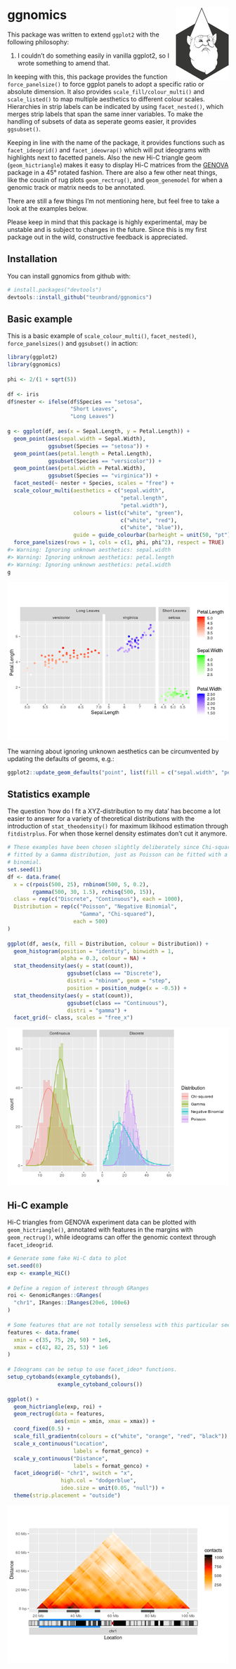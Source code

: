 
<!-- README.md is generated from README.Rmd. Please edit that file -->

# ggnomics <img src="man/figures/icon.png" align = "right" width = "120" />

This package was written to extend `ggplot2` with the following
philosophy:

1.  I couldn’t do something easily in vanilla ggplot2, so I wrote
    something to amend that.

In keeping with this, this package provides the function
`force_panelsize()` to force ggplot panels to adopt a specific ratio or
absolute dimension. It also provides `scale_fill/colour_multi()` and
`scale_listed()` to map multiple aesthetics to different colour scales.
Hierarchies in strip labels can be indicated by using `facet_nested()`,
which merges strip labels that span the same inner variables. To make
the handling of subsets of data as seperate geoms easier, it provides
`ggsubset()`.

Keeping in line with the name of the package, it provides functions such
as `facet_ideogrid()` and `facet_ideowrap()` which will put ideograms
with highlights next to facetted panels. Also the new Hi-C triangle geom
(`geom_hictriangle`) makes it easy to display Hi-C matrices from the
[GENOVA](https://github.com/robinweide/GENOVA) package in a 45° rotated
fashion. There are also a few other neat things, like the cousin of rug
plots `geom_rectrug()`, and `geom_genemodel` for when a genomic track or
matrix needs to be annotated.

There are still a few things I’m not mentioning here, but feel free to
take a look at the examples below.

Please keep in mind that this package is highly experimental, may be
unstable and is subject to changes in the future. Since this is my
first package out in the wild, constructive feedback is appreciated.

## Installation

You can install ggnomics from github with:

``` r
# install.packages("devtools")
devtools::install_github("teunbrand/ggnomics")
```

## Basic example

This is a basic example of `scale_colour_multi()`, `facet_nested()`,
`force_panelsizes()` and `ggsubset()` in action:

``` r
library(ggplot2)
library(ggnomics)

phi <- 2/(1 + sqrt(5))

df <- iris
df$nester <- ifelse(df$Species == "setosa",
                    "Short Leaves",
                    "Long Leaves")

g <- ggplot(df, aes(x = Sepal.Length, y = Petal.Length)) +
  geom_point(aes(sepal.width = Sepal.Width),
             ggsubset(Species == "setosa")) +
  geom_point(aes(petal.length = Petal.Length),
             ggsubset(Species == "versicolor")) +
  geom_point(aes(petal.width = Petal.Width),
             ggsubset(Species == "virginica")) +
  facet_nested(~ nester + Species, scales = "free") +
  scale_colour_multi(aesthetics = c("sepal.width", 
                                    "petal.length", 
                                    "petal.width"),
                     colours = list(c("white", "green"),
                                    c("white", "red"),
                                    c("white", "blue")),
                     guide = guide_colourbar(barheight = unit(50, "pt"))) +
  force_panelsizes(rows = 1, cols = c(1, phi, phi^2), respect = TRUE)
#> Warning: Ignoring unknown aesthetics: sepal.width
#> Warning: Ignoring unknown aesthetics: petal.length
#> Warning: Ignoring unknown aesthetics: petal.width
g
```

![](man/figures/README-example-1.png)<!-- -->

The warning about ignoring unknown aesthetics can be circumvented by
updating the defaults of geoms,
e.g.:

``` r
ggplot2::update_geom_defaults("point", list(fill = c("sepal.width", "petal.length", "petal.width")))
```

## Statistics example

The question ‘how do I fit a XYZ-distribution to my data’ has become a
lot easier to answer for a variety of theoretical distributions with the
introduction of `stat_theodensity()` for maximum likihood estimation
through `fitdistrplus`. For when those kernel density estimates don’t
cut it
anymore.

``` r
# These examples have been chosen slightly deliberately since Chi-squared can be
# fitted by a Gamma distribution, just as Poisson can be fitted with a negative
# binomial.
set.seed(1)
df <- data.frame(
  x = c(rpois(500, 25), rnbinom(500, 5, 0.2), 
        rgamma(500, 30, 1.5), rchisq(500, 15)),
  class = rep(c("Discrete", "Continuous"), each = 1000),
  Distribution = rep(c("Poisson", "Negative Binomial", 
                       "Gamma", "Chi-squared"),
                     each = 500)
)

ggplot(df, aes(x, fill = Distribution, colour = Distribution)) +
  geom_histogram(position = "identity", binwidth = 1, 
                 alpha = 0.3, colour = NA) +
  stat_theodensity(aes(y = stat(count)), 
                   ggsubset(class == "Discrete"),
                   distri = "nbinom", geom = "step",
                   position = position_nudge(x = -0.5)) +
  stat_theodensity(aes(y = stat(count)), 
                   ggsubset(class == "Continuous"),
                   distri = "gamma") +
  facet_grid(~ class, scales = "free_x")
```

![](man/figures/README-statsexample-1.png)<!-- -->

## Hi-C example

Hi-C triangles from GENOVA experiment data can be plotted with
`geom_hictriangle()`, annotated with features in the margins with
`geom_rectrug()`, while ideograms can offer the genomic context through
`facet_ideogrid`.

``` r
# Generate some fake Hi-C data to plot
set.seed(0)
exp <- example_HiC()

# Define a region of interest through GRanges
roi <- GenomicRanges::GRanges(
  "chr1", IRanges::IRanges(20e6, 100e6)
)

# Some features that are not totally senseless with this particular seed
features <- data.frame(
  xmin = c(35, 75, 20, 50) * 1e6,
  xmax = c(42, 82, 25, 53) * 1e6
)

# Ideograms can be setup to use facet_ideo* functions.
setup_cytobands(example_cytobands(),
                example_cytoband_colours())

ggplot() +
  geom_hictriangle(exp, roi) +
  geom_rectrug(data = features,
               aes(xmin = xmin, xmax = xmax)) +
  coord_fixed(0.5) +
  scale_fill_gradientn(colours = c("white", "orange", "red", "black")) +
  scale_x_continuous("Location", 
                     labels = format_genco) +
  scale_y_continuous("Distance", 
                     labels = format_genco) +
  facet_ideogrid(~ "chr1", switch = "x", 
                 high.col = "dodgerblue", 
                 ideo.size = unit(0.05, "null")) +
  theme(strip.placement = "outside")
```

![](man/figures/README-hicexample-1.png)<!-- -->
